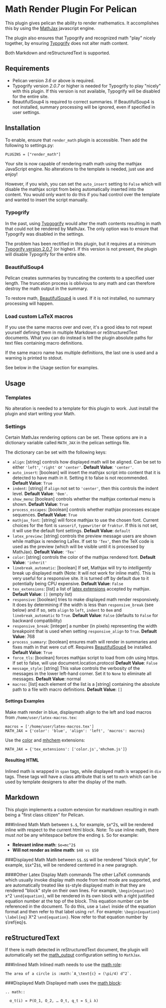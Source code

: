 Math Render Plugin For Pelican
==============================
This plugin gives pelican the ability to render mathematics. It accomplishes
this by using the [MathJax](http://www.mathjax.org/) javascript engine.

The plugin also ensures that Typogrify and recognized math "play" nicely together, by
ensuring [Typogrify](https://github.com/mintchaos/typogrify) does not alter math content.

Both Markdown and reStructuredText is supported.

Requirements
------------

  * Pelican version *3.6* or above is required.
  * Typogrify version *2.0.7* or higher is needed for Typogrify to play
    "nicely" with this plugin. If this version is not available, Typogrify
    will be disabled for the entire site.
  * BeautifulSoup4 is required to correct summaries. If BeautifulSoup4 is
    not installed, summary processing will be ignored, even if specified
    in user settings.

Installation
------------
To enable, ensure that `render_math` plugin is accessible.
Then add the following to settings.py:

    PLUGINS = ["render_math"]

Your site is now capable of rendering math math using the mathjax JavaScript
engine. No alterations to the template is needed, just use and enjoy!

However, if you wish, you can set the `auto_insert` setting to `False` which
will disable the mathjax script from being automatically inserted into the
content. You would only want to do this if you had control over the template
and wanted to insert the script manually.

### Typogrify
In the past, using [Typgogrify](https://github.com/mintchaos/typogrify) would
alter the math contents resulting in math that could not be rendered by MathJax.
The only option was to ensure that Typogrify was disabled in the settings.

The problem has been rectified in this plugin, but it requires at a minimum
[Typogrify version 2.0.7](https://pypi.python.org/pypi/typogrify) (or higher).
If this version is not present, the plugin will disable Typogrify for the entire
site.

### BeautifulSoup4
Pelican creates summaries by truncating the contents to a specified user length.
The truncation process is oblivious to any math and can therefore destroy
the math output in the summary.

To restore math, [BeautifulSoup4](https://pypi.python.org/pypi/beautifulsoup4/4.4.0)
is used. If it is not installed, no summary processing will happen.

### Load custom LaTeX macros

If you use the same macros over and over, it's a good idea to not repeat yourself defining them in multiple Markdown or reStructuredText documents. What you can do instead is tell the plugin absolute paths for text files containing macro definitions. 

If the same macro name has multiple definitions, the last one is used and a warning is printed to stdout.

See below in the Usage section for examples.

Usage
-----
### Templates
No alteration is needed to a template for this plugin to work. Just install
the plugin and start writing your Math. 

### Settings
Certain MathJax rendering options can be set. These options 
are in a dictionary variable called `MATH_JAX` in the pelican
settings file.

The dictionary can be set with the following keys:

 * `align`: [string] controls how displayed math will be aligned. Can be set to either
`'left'`, `'right'` or `'center'`. **Default Value**: `'center'`.
 * `auto_insert`: [boolean] will insert the mathjax script into content that it is
detected to have math in it. Setting it to false is not recommended.
**Default Value**: `True`
 * `indent`: [string] if `align` not set to `'center'`, then this controls the indent
level. **Default Value**: `'0em'`.
 * `show_menu`: [boolean] controls whether the mathjax contextual menu is shown.
**Default Value**: `True`
 * `process_escapes`: [boolean] controls whether mathjax processes escape sequences.
**Default Value**: `True`
 * `mathjax_font`: [string] will force mathjax to use the chosen font. Current choices
for the font is `sanserif`, `typewriter` or `fraktur`. If this is not set, it will
use the default font settings. **Default Value**: `default`
 * `latex_preview`: [string] controls the preview message users are shown while mathjax is
rendering LaTex. If set to `'Tex'`, then the TeX code is used as the preview 
(which will be visible until it is processed by MathJax). **Default Value**: `'Tex'`
 * `color`: [string] controls the color of the mathjax rendered font. **Default Value**: `'inherit'`
 * `linebreak_automatic`: [boolean] If set, Mathjax will try to *intelligently* break up displayed math
(Note: It will not work for inline math). This is very useful for a responsive site. It
is turned off by default due to it potentially being CPU expensive. **Default Value**: `False`
 * `tex_extensions`: [list] a list of [latex extensions](http://docs.mathjax.org/en/latest/tex.html#tex-and-latex-extensions)
accepted by mathjax. **Default Value**: `[]` (empty list)
 * `responsive`: [boolean] tries to make displayed math render responsively. It does by determining if the width
is less than `responsive_break` (see below) and if so, sets `align` to `left`, `indent` to `0em` and `linebreak_automatic` to `True`.
**Default Value**: `False` (defaults to `False` for backward compatibility)
 * `responsive_break`: [integer] a number (in pixels) representing the width breakpoint that is used
when setting `responsive_align` to `True`. **Default Value**: 768
 * `process_summary`: [boolean] ensures math will render in summaries and fixes math in that were cut off.
Requires [BeautifulSoup4](http://www.crummy.com/software/BeautifulSoup/bs4/doc/) be installed. **Default Value**: `True`
 * `force_tls`: [boolean] forces mathjax script to load from cdn using https. If set to false, will use document.location.protocol
**Default Value**: `False`
 * `message_style`: [string] This value controls the verbosity of the messages in the lower left-hand corner. Set it to `None` to eliminate all messages.
**Default Value**: normal
* `macros`: [list] each element of the list is a [string] containing the absolute path to a file with macro definitions.
**Default Value**: `[]`

#### Settings Examples
Make math render in blue, displaymath align to the left and load macros from `/home/user/latex-macros.tex`:

    macros = ['/home/user/latex-macros.tex']
    MATH_JAX = {'color': 'blue', 'align': 'left', 'macros': macros}


Use the [color](http://docs.mathjax.org/en/latest/tex.html#color) and
[mhchem](http://docs.mathjax.org/en/latest/tex.html#mhchem) extensions:
    
    MATH_JAX = {'tex_extensions': ['color.js','mhchem.js']}

#### Resulting HTML
Inlined math is wrapped in `span` tags, while displayed math is wrapped in `div` tags.
These tags will have a class attribute that is set to `math` which 
can be used by template designers to alter the display of the math.

Markdown
--------
This plugin implements a custom extension for markdown resulting in math
being a "first class citizen" for Pelican. 

###Inlined Math
Math between `$`..`$`, for example, `$`x^2`$`, will be rendered inline
with respect to the current html block. Note: To use inline math, there
must *not* be any whitespace before the ending `$`. So for example:

 * **Relevant inline math**: `$e=mc^2$`
 * **Will not render as inline math**: `$40 vs $50`

###Displayed Math
Math between `$$`..`$$` will be rendered "block style", for example, `$$`x^2`$$`, will be rendered centered in a
new paragraph.

####Other Latex  Display Math commands
The other LaTeX commands which usually invoke display math mode from text mode
are supported,
and are automatically treated like `$$`-style displayed math 
in that they are rendered "block" style on their own lines.
For example, `\begin{equation}` x^2 `\end{equation}`,
will be rendered in its own block with a right justified equation number
at the top of the block. This equation number can be referenced in the document.
To do this, use a `label` inside of the equation format and then refer to that label
using `ref`. For example: `\begin{equation}` `\label{eq}` X^2 `\end{equation}`. 
Now refer to that equation number by `$`\ref{eq}`$`.

reStructuredText
----------------
If there is math detected in reStructuredText document, the plugin will automatically
set the [math_output](http://docutils.sourceforge.net/docs/user/config.html#math-output) configuration setting to `MathJax`.

###Inlined Math
Inlined math needs to use the [math role](http://docutils.sourceforge.net/docs/ref/rst/roles.html#math):

```
The area of a circle is :math:`A_\text{c} = (\pi/4) d^2`.
```

###Displayed Math
Displayed math uses the [math block](http://docutils.sourceforge.net/docs/ref/rst/directives.html#math):

```
.. math::

  α_t(i) = P(O_1, O_2, … O_t, q_t = S_i λ)
```
